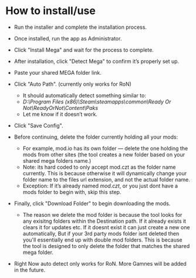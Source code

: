 # How to install/use
- Run the installer and complete the installation process.
- Once installed, run the app as Administrator.
- Click "Install Mega" and wait for the process to complete.
- After installation, click "Detect Mega" to confirm it’s properly set up.
- Paste your shared MEGA folder link.
- Click "Auto Path". (currently only works for RoN)
  - It should automatically detect something similar to:
  -  *D:\Program Files (x86)\Steam\steamapps\common\Ready Or Not\ReadyOrNot\Content\Paks*
  -  Let me know if it doesn’t work.
- Click "Save Config".
- Before continuing, delete the folder currently holding all your mods:
  - For example, mod.io has its own folder — delete the one holding the mods from other sites (the tool creates a new folder based on your shared mega folders name.)
  - Note: its hard coded to only accept mod.czt as the folder name currently. This is because otherwise it will dynamically change your folder name to the files url extension, and not the actual folder name.
  - Exception: If it’s already named *mod.czt*, or you just dont have a mods folder to begin with, skip this step.
- Finally, click "Download Folder" to begin downloading the mods.
  - The reason we delete the mod folder is because the tool looks for any exisitng folders within the Destination path. If it already exists it clears it for updates etc. If it doesnt exist it can just create a new one automatically, But if your 3rd party mods folder isnt deleted then you'll essentially end up with double mod folders. This is because the tool is designed to only delete the folder that matches the shared mega folder.

- Right Now auto detect only works for RoN. More Gamnes will be added in the future.




